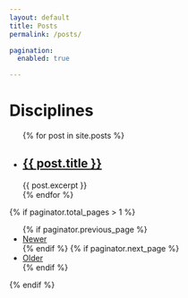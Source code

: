 ```yaml
---
layout: default
title: Posts
permalink: /posts/

pagination: 
  enabled: true

---
```

<h1>Disciplines</h1>

<ul>
{% for post in site.posts %}
<li>
<h2><a href="{{ post.url }}">{{ post.title }}</a></h2>
{{ post.excerpt }}
</li>
{% endfor %}
</ul>


{% if paginator.total_pages > 1 %}
<ul>
  {% if paginator.previous_page %}
  <li>
    <a href="{{ paginator.previous_page_path | prepend: site.baseurl }}">Newer</a>
  </li>
  {% endif %}
  {% if paginator.next_page %}
  <li>
    <a href="{{ paginator.next_page_path | prepend: site.baseurl }}">Older</a>
  </li>
  {% endif %}
</ul>
{% endif %}

